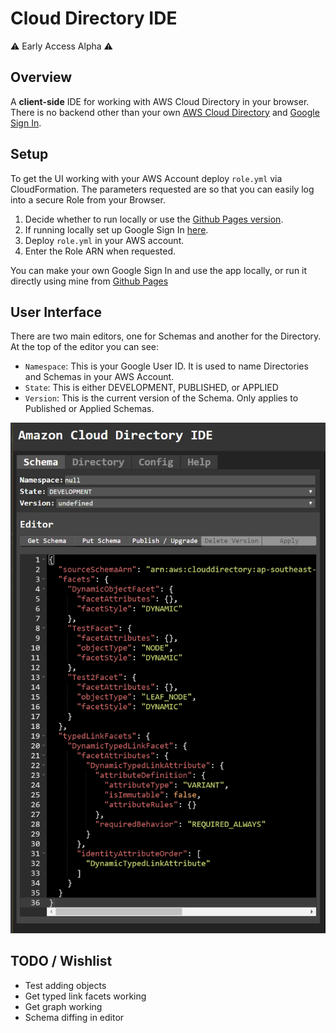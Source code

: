 # Cloud Directory IDE
⚠ Early Access Alpha ⚠

## Overview
A __client-side__ IDE for working with AWS Cloud Directory in your browser. There is no backend other than your own [AWS Cloud Directory](https://docs.aws.amazon.com/clouddirectory/latest/developerguide/what_is_cloud_directory.html) and [Google Sign In](https://developers.google.com/identity/sign-in/web/sign-in#before_you_begin).

## Setup
To get the UI working with your AWS Account deploy `role.yml` via CloudFormation. The parameters requested are so that you can easily log into a secure Role from your Browser.

1. Decide whether to run locally or use the [Github Pages version](https://rupertbg.github.io/aws-cloud-directory-ui/).
2. If running locally set up Google Sign In [here](https://developers.google.com/identity/sign-in/web/sign-in#before_you_begin).
3. Deploy `role.yml` in your AWS account.
4. Enter the Role ARN when requested.

You can make your own Google Sign In and use the app locally, or run it directly using mine from [Github Pages](https://rupertbg.github.io/aws-cloud-directory-ui/)

## User Interface
There are two main editors, one for Schemas and another for the Directory. At the top of the editor you can see:
- `Namespace`: This is your Google User ID. It is used to name Directories and Schemas in your AWS Account.
- `State`: This is either DEVELOPMENT, PUBLISHED, or APPLIED
- `Version`: This is the current version of the Schema. Only applies to Published or Applied Schemas.

![Schema Editor](images/schema-editor.png)



## TODO / Wishlist
- Test adding objects
- Get typed link facets working
- Get graph working
- Schema diffing in editor
